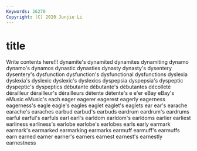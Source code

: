 ```yaml
---
Keywords: 26270
Copyright: (C) 2020 Junjie Li
---
```


# title

Write contents here!!!
dynamite's 
dynamited 
dynamites 
dynamiting 
dynamo 
dynamo's 
dynamos 
dynastic
dynasties 
dynasty 
dynasty's 
dysentery 
dysentery's 
dysfunction 
dysfunction's 
dysfunctional 
dysfunctions 
dyslexia
dyslexia's 
dyslexic 
dyslexic's 
dyslexics 
dyspepsia 
dyspepsia's 
dyspeptic 
dyspeptic's 
dyspeptics 
débutante
débutante's 
débutantes 
décolleté 
dérailleur 
dérailleur's 
dérailleurs 
détente 
détente's 
e 
e'er
eBay 
eBay's 
eMusic 
eMusic's 
each 
eager 
eagerer 
eagerest 
eagerly 
eagerness
eagerness's 
eagle 
eagle's 
eagles 
eaglet 
eaglet's 
eaglets 
ear 
ear's 
earache
earache's 
earaches 
earbud 
earbud's 
earbuds 
eardrum 
eardrum's 
eardrums 
earful 
earful's
earfuls 
earl 
earl's 
earldom 
earldom's 
earldoms 
earlier 
earliest 
earliness 
earliness's
earlobe 
earlobe's 
earlobes 
earls 
early 
earmark 
earmark's 
earmarked 
earmarking 
earmarks
earmuff 
earmuff's 
earmuffs 
earn 
earned 
earner 
earner's 
earners 
earnest 
earnest's
earnestly 
earnestness 
